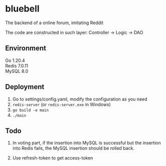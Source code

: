 # bluebell
The backend of a online forum, imitating Reddit

The code are constructed in such layer: Controller -> Logic -> DAO

## Environment
Go 1.20.4  
Redis 7.0.11  
MySQL 8.0

## Deployment
1. Go to settings/config.yaml, modify the configuration as you need
2. `redis-server` (or `redis-server.exe` in Windows)
3. `go build -o main`
4. `./main`

## Todo
1. In voting part, if the insertion into MySQL is successful but the insertion 
into Redis fails, the MySQL insertion should be rolled back.

2. Use refresh-token to get access-token